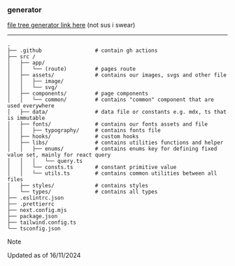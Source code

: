 ### generator 

[file tree generator link here](https://tree.nathanfriend.com/?s=(%27opti5s!(%27fancy!true~fullPat8trailingSlas8rootDot!true)~9(%279%27.github23src%20AappC%7Broute%7D20asse7CimageCsvgAcomp5en7Ccomm5AdataAf57Cf5tFindex.720hooksAlibs*6enumsF6query.72%206utils.7%2020stylesAtypesE.eslintrc.B2.prettierrc2next.4mjs2package.B2tailwind.47274B%27)~versi5!%271%27)*E6%2032%5Cn3-%204c5fig.5on6%2007ts8h!false~9source!A*3Bjs5C*0E%2F2F*%20%01FECBA987654320*)
(not sus i swear)

---
```
.                                                                                                     
├── .github                 # contain gh actions                                                      
├── src /                                                                                             
│   ├── app/                                                                                          
│   │   └── (route)         # pages route                                                             
│   ├── assets/             # contains our images, svgs and other file                                
│   │   ├── image/                                                                                    
│   │   └── svg/                                                                                      
│   ├── components/         # page components                                                         
│   │   └── common/         # contains "common" component that are used everywhere                    
│   ├── data/               # data file or constants e.g. mdx, ts that is immutable                   
│   ├── fonts/              # contains our fonts assets and file                                      
│   │   ├── typography/     # contains fonts file                                                     
│   ├── hooks/              # custom hooks                                                            
│   ├── libs/               # contains utilities functions and helper                                 
│   │   ├── enums/          # contains enums key for defining fixed value set, mainly for react query 
│   │   │   └── query.ts                                                                              
│   │   └── consts.ts       # constant primitive value                                                
│   │   └── utils.ts        # contains common utilities between all files                             
│   ├── styles/             # contains styles                                                         
│   └── types/              # contains all types                                                      
├── .eslintrc.json                                                                                    
├── .prettierrc                                                                                       
├── next.config.mjs                                                                                   
├── package.json                                                                                      
├── tailwind.config.ts                                                                                
└── tsconfig.json                                                                                     
```

> [!NOTE]  
> Updated as of 16/11/2024